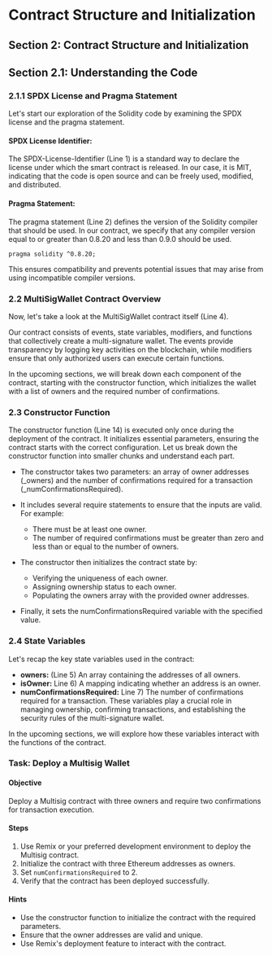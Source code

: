 # Contract Structure and Initialization

## Section 2: Contract Structure and Initialization

## Section 2.1: Understanding the Code
### 2.1.1 SPDX License and Pragma Statement
Let's start our exploration of the Solidity code by examining the SPDX license and the pragma statement.

#### SPDX License Identifier:
The SPDX-License-Identifier (Line 1) is a standard way to declare the license under which the smart contract is released. In our case, it is MIT, indicating that the code is open source and can be freely used, modified, and distributed.

#### Pragma Statement:
The pragma statement (Line 2) defines the version of the Solidity compiler that should be used. In our contract, we specify that any compiler version equal to or greater than 0.8.20 and less than 0.9.0 should be used.

```solidity
pragma solidity ^0.8.20;
```

This ensures compatibility and prevents potential issues that may arise from using incompatible compiler versions.

### 2.2 MultiSigWallet Contract Overview
Now, let's take a look at the MultiSigWallet contract itself (Line 4).

Our contract consists of events, state variables, modifiers, and functions that collectively create a multi-signature wallet. The events provide transparency by logging key activities on the blockchain, while modifiers ensure that only authorized users can execute certain functions.

In the upcoming sections, we will break down each component of the contract, starting with the constructor function, which initializes the wallet with a list of owners and the required number of confirmations.

### 2.3 Constructor Function
The constructor function (Line 14) is executed only once during the deployment of the contract. It initializes essential parameters, ensuring the contract starts with the correct configuration.
Let us break down the constructor function into smaller chunks and understand each part.

- The constructor takes two parameters: an array of owner addresses (_owners) and the number of confirmations required for a transaction (_numConfirmationsRequired).

- It includes several require statements to ensure that the inputs are valid. For example:

    - There must be at least one owner.
    - The number of required confirmations must be greater than zero and less than or equal to the number of owners.
- The constructor then initializes the contract state by:

    - Verifying the uniqueness of each owner.
    - Assigning ownership status to each owner.
    - Populating the owners array with the provided owner addresses.
- Finally, it sets the numConfirmationsRequired variable with the specified value.

### 2.4 State Variables
Let's recap the key state variables used in the contract:


- **owners:** (Line 5) An array containing the addresses of all owners.
- **isOwner:** Line 6) A mapping indicating whether an address is an owner.
- **numConfirmationsRequired:** Line 7) The number of confirmations required for a transaction.
  These variables play a crucial role in managing ownership, confirming transactions, and establishing the security rules of the multi-signature wallet.

In the upcoming sections, we will explore how these variables interact with the functions of the contract.


### Task: Deploy a Multisig Wallet

#### Objective
Deploy a Multisig contract with three owners and require two confirmations for transaction execution.

#### Steps
1. Use Remix or your preferred development environment to deploy the Multisig contract.
2. Initialize the contract with three Ethereum addresses as owners.
3. Set `numConfirmationsRequired` to 2.
4. Verify that the contract has been deployed successfully.

#### Hints
- Use the constructor function to initialize the contract with the required parameters.
- Ensure that the owner addresses are valid and unique.
- Use Remix's deployment feature to interact with the contract.
